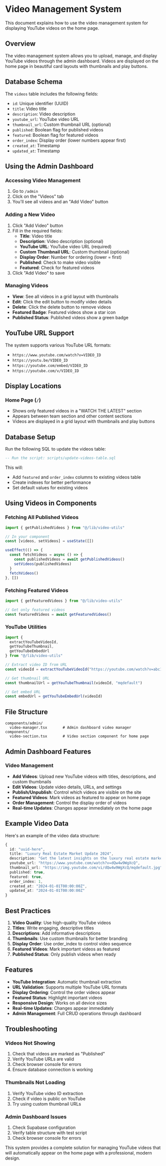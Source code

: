 # Video Management System

This document explains how to use the video management system for displaying YouTube videos on the home page.

## Overview

The video management system allows you to upload, manage, and display YouTube videos through the admin dashboard. Videos are displayed on the home page in beautiful card layouts with thumbnails and play buttons.

## Database Schema

The `videos` table includes the following fields:
- `id`: Unique identifier (UUID)
- `title`: Video title
- `description`: Video description
- `youtube_url`: YouTube video URL
- `thumbnail_url`: Custom thumbnail URL (optional)
- `published`: Boolean flag for published videos
- `featured`: Boolean flag for featured videos
- `order_index`: Display order (lower numbers appear first)
- `created_at`: Timestamp
- `updated_at`: Timestamp

## Using the Admin Dashboard

### Accessing Video Management
1. Go to `/admin`
2. Click on the "Videos" tab
3. You'll see all videos and an "Add Video" button

### Adding a New Video
1. Click "Add Video" button
2. Fill in the required fields:
   - **Title**: Video title
   - **Description**: Video description (optional)
   - **YouTube URL**: YouTube video URL (required)
   - **Custom Thumbnail URL**: Custom thumbnail (optional)
   - **Display Order**: Number for ordering (lower = first)
   - **Published**: Check to make video visible
   - **Featured**: Check for featured videos
3. Click "Add Video" to save

### Managing Videos
- **View**: See all videos in a grid layout with thumbnails
- **Edit**: Click the edit button to modify video details
- **Delete**: Click the delete button to remove videos
- **Featured Badge**: Featured videos show a star icon
- **Published Status**: Published videos show a green badge

## YouTube URL Support

The system supports various YouTube URL formats:
- `https://www.youtube.com/watch?v=VIDEO_ID`
- `https://youtu.be/VIDEO_ID`
- `https://youtube.com/embed/VIDEO_ID`
- `https://youtube.com/v/VIDEO_ID`

## Display Locations

### Home Page (`/`)
- Shows only featured videos in a "WATCH THE LATEST" section
- Appears between team section and other content sections
- Videos are displayed in a grid layout with thumbnails and play buttons

## Database Setup

Run the following SQL to update the videos table:

```sql
-- Run the script: scripts/update-videos-table.sql
```

This will:
- Add `featured` and `order_index` columns to existing videos table
- Create indexes for better performance
- Set default values for existing videos

## Using Videos in Components

### Fetching All Published Videos

```typescript
import { getPublishedVideos } from "@/lib/video-utils"

// In your component
const [videos, setVideos] = useState([])

useEffect(() => {
  const fetchVideos = async () => {
    const publishedVideos = await getPublishedVideos()
    setVideos(publishedVideos)
  }
  fetchVideos()
}, [])
```

### Fetching Featured Videos

```typescript
import { getFeaturedVideos } from "@/lib/video-utils"

// Get only featured videos
const featuredVideos = await getFeaturedVideos()
```

### YouTube Utilities

```typescript
import { 
  extractYouTubeVideoId, 
  getYouTubeThumbnail, 
  getYouTubeEmbedUrl 
} from "@/lib/video-utils"

// Extract video ID from URL
const videoId = extractYouTubeVideoId("https://youtube.com/watch?v=abc123")

// Get thumbnail URL
const thumbnailUrl = getYouTubeThumbnail(videoId, "mqdefault")

// Get embed URL
const embedUrl = getYouTubeEmbedUrl(videoId)
```

## File Structure

```
components/admin/
  video-manager.tsx       # Admin dashboard video manager
components/
  video-section.tsx       # Video section component for home page
```

## Admin Dashboard Features

### Video Management
- **Add Videos**: Upload new YouTube videos with titles, descriptions, and custom thumbnails
- **Edit Videos**: Update video details, URLs, and settings
- **Publish/Unpublish**: Control which videos are visible on the site
- **Featured Videos**: Mark videos as featured to appear on home page
- **Order Management**: Control the display order of videos
- **Real-time Updates**: Changes appear immediately on the home page

## Example Video Data

Here's an example of the video data structure:

```typescript
{
  id: "uuid-here",
  title: "Luxury Real Estate Market Update 2024",
  description: "Get the latest insights on the luxury real estate market...",
  youtube_url: "https://www.youtube.com/watch?v=dQw4w9WgXcQ",
  thumbnail_url: "https://img.youtube.com/vi/dQw4w9WgXcQ/mqdefault.jpg",
  published: true,
  featured: true,
  order_index: 1,
  created_at: "2024-01-01T00:00:00Z",
  updated_at: "2024-01-01T00:00:00Z"
}
```

## Best Practices

1. **Video Quality**: Use high-quality YouTube videos
2. **Titles**: Write engaging, descriptive titles
3. **Descriptions**: Add informative descriptions
4. **Thumbnails**: Use custom thumbnails for better branding
5. **Display Order**: Use order_index to control video sequence
6. **Featured Videos**: Mark important videos as featured
7. **Published Status**: Only publish videos when ready

## Features

- **YouTube Integration**: Automatic thumbnail extraction
- **URL Validation**: Supports multiple YouTube URL formats
- **Display Ordering**: Control the order videos appear
- **Featured Status**: Highlight important videos
- **Responsive Design**: Works on all device sizes
- **Real-time Updates**: Changes appear immediately
- **Admin Management**: Full CRUD operations through dashboard

## Troubleshooting

### Videos Not Showing
1. Check that videos are marked as "Published"
2. Verify YouTube URLs are valid
3. Check browser console for errors
4. Ensure database connection is working

### Thumbnails Not Loading
1. Verify YouTube video ID extraction
2. Check if video is public on YouTube
3. Try using custom thumbnail URLs

### Admin Dashboard Issues
1. Check Supabase configuration
2. Verify table structure with test script
3. Check browser console for errors

This system provides a complete solution for managing YouTube videos that will automatically appear on the home page with a professional, modern design. 
